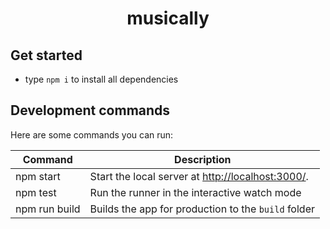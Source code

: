 <h1 align="center">
  musically
</h1>


## Get started

- type `npm i` to install all dependencies

## Development commands

Here are some commands you can run:

| Command | Description |
| --- | --- |
| npm start | Start the local server at [http://localhost:3000/](http://localhost:3000/). |
| npm test |  Run the runner in the interactive watch mode |
| npm run build | Builds the app for production to the `build` folder |
